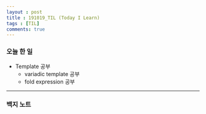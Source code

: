 ```yaml
---
layout : post
title : 191019_TIL (Today I Learn)
tags : [TIL]
comments: true
---
```

### 오늘 한 일
- Template 공부 
  - variadic template 공부
  - fold expression 공부

---
### 백지 노트
